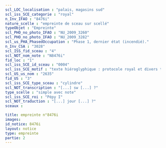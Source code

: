 ```yaml
---
scl_LOC_localisation : "palais, magasins sud"
scl_iss_SCE_categorie : "royal"
n_Inv_IFAO : "8476i"
nature_scelle : "empreinte de sceau sur scellé"
typeObjet : "Empreinte"
scl_PHO_no_photo_IFAO : "NU_2009_3260"
scl_PHO_no_photo_IFAO : "NU_2009_3282"
scl_us_PHA_PhasedOccupation : "Phase 1, dernier état (incendié)."
n_Inv_CSA : "3028"
scl_ISS_fid_sceau : "4"
scl_NOT_nom_note : "N8476i"
fid_loc : "1"
scl_iss_SCE_id_sceau : "0004"
scl_iss_SCE_motif : "texte hiéroglyphique : protocole royal et divers titres de scribe dans la mrt de Pépy"
scl_US_us_nom : "2635"
fid_US : "3"
scl_iss_SCE_type_sceau : "cylindre"
scl_NOT_transcription : "[...] sw [...] ?"
type_scelle : "simple avec note"
scl_iss_SCE_roi : "Pépy I"
scl_NOT_traduction : "[...] jour [...] ?"
sceaux :

title: empreinte n°8476i
images: 
id_notice: 8476i
layout: notice
type: empreinte
partie: 2
---
```

